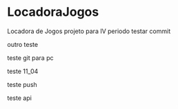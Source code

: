 # LocadoraJogos
Locadora de Jogos projeto para IV periodo
testar commit

outro teste


teste git para pc

teste 11_04

teste push 

teste api
